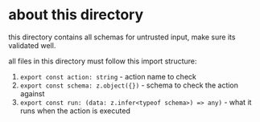 # about this directory

this directory contains all schemas for untrusted input, make sure its validated well.

all files in this directory must follow this import structure:
 1. `export const action: string` - action name to check
 2. `export const schema: z.object({})` - schema to check the action against
 3. `export const run: (data: z.infer<typeof schema>) => any)` - what it runs when the action is executed
